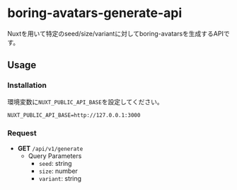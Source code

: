 # boring-avatars-generate-api
Nuxtを用いて特定のseed/size/variantに対してboring-avatarsを生成するAPIです。  

## Usage
### Installation
環境変数に`NUXT_PUBLIC_API_BASE`を設定してください。  
```env
NUXT_PUBLIC_API_BASE=http://127.0.0.1:3000
```

### Request
- **GET** `/api/v1/generate`  
    - Query Parameters
        - `seed`: string
        - `size`: number
        - `variant`: string
